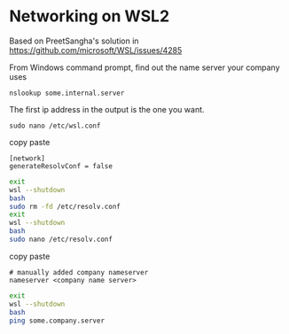 # Networking on WSL2

Based on PreetSangha's solution in https://github.com/microsoft/WSL/issues/4285

From Windows command prompt, find out the name server your company uses

```
nslookup some.internal.server
```

The first ip address in the output is the one you want.

```
sudo nano /etc/wsl.conf
```

copy paste

```
[network]
generateResolvConf = false
```

```sh
exit
wsl --shutdown
bash
sudo rm -fd /etc/resolv.conf
exit
wsl --shutdown
bash
sudo nano /etc/resolv.conf
```

copy paste

```
# manually added company nameserver
nameserver <company name server>
```

```sh
exit
wsl --shutdown
bash
ping some.company.server
```
